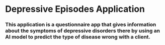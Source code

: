 # Depressive Episodes Application

### This application is a questionnaire app that gives information about the symptoms of depressive disorders there by using an AI model to predict the type of disease wrong with a client. 

